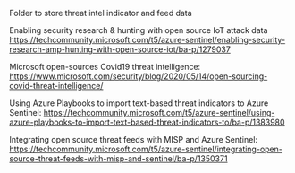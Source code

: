 Folder to store threat intel indicator and feed data

Enabling security research & hunting with open source IoT attack data
https://techcommunity.microsoft.com/t5/azure-sentinel/enabling-security-research-amp-hunting-with-open-source-iot/ba-p/1279037

Microsoft open-sources Covid19 threat intelligence:
https://www.microsoft.com/security/blog/2020/05/14/open-sourcing-covid-threat-intelligence/

Using Azure Playbooks to import text-based threat indicators to Azure Sentinel: 
https://techcommunity.microsoft.com/t5/azure-sentinel/using-azure-playbooks-to-import-text-based-threat-indicators-to/ba-p/1383980

Integrating open source threat feeds with MISP and Azure Sentinel:
https://techcommunity.microsoft.com/t5/azure-sentinel/integrating-open-source-threat-feeds-with-misp-and-sentinel/ba-p/1350371